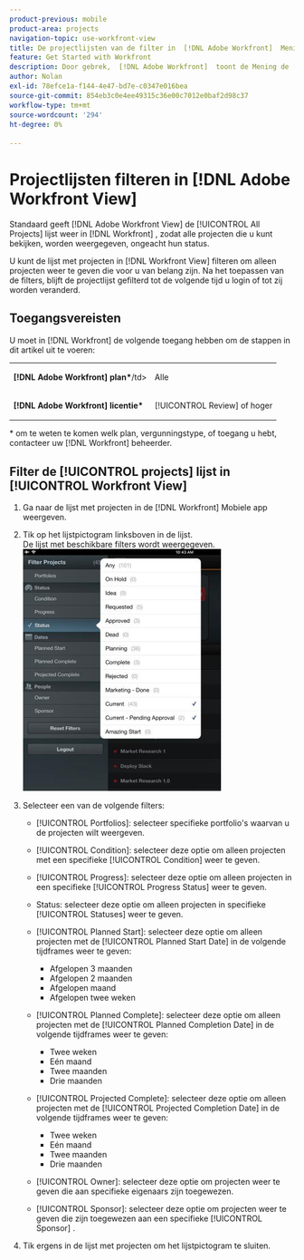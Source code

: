 ```yaml
---
product-previous: mobile
product-area: projects
navigation-topic: use-workfront-view
title: De projectlijsten van de filter in  [!DNL Adobe Workfront]  Mening
feature: Get Started with Workfront
description: Door gebrek,  [!DNL Adobe Workfront]  toont de Mening de [!UICONTROL All Projects] lijst in  [!DNL Workfront], zodat zijn alle projecten u toegang tot mening hebt vermeld, ongeacht hun status.
author: Nolan
exl-id: 78efce1a-f144-4e47-bd7e-c0347e016bea
source-git-commit: 854eb3c0e4ee49315c36e00c7012e0baf2d98c37
workflow-type: tm+mt
source-wordcount: '294'
ht-degree: 0%

---
```


# Projectlijsten filteren in [!DNL Adobe Workfront View]

Standaard geeft [!DNL Adobe Workfront View] de [!UICONTROL All Projects] lijst weer in [!DNL Workfront] , zodat alle projecten die u kunt bekijken, worden weergegeven, ongeacht hun status.

U kunt de lijst met projecten in [!DNL Workfront View] filteren om alleen projecten weer te geven die voor u van belang zijn. Na het toepassen van de filters, blijft de projectlijst gefilterd tot de volgende tijd u login of tot zij worden veranderd.

## Toegangsvereisten

U moet in [!DNL Workfront] de volgende toegang hebben om de stappen in dit artikel uit te voeren:

<table style="table-layout:auto"> 
 <col> 
 </col> 
 <col> 
 </col> 
 <tbody> 
  <tr> 
   <td role="rowheader"><strong>[!DNL Adobe Workfront] plan*</strong>/td&gt; 
   <td> <p>Alle</p> </td> 
  </tr> 
  <tr> 
   <td role="rowheader"><strong>[!DNL Adobe Workfront] licentie*</strong></td> 
   <td> <p>[!UICONTROL Review] of hoger</p> </td> 
  </tr> 
 </tbody> 
</table>

&#42; om te weten te komen welk plan, vergunningstype, of toegang u hebt, contacteer uw [!DNL Workfront] beheerder.

## Filter de [!UICONTROL projects] lijst in [!UICONTROL Workfront View]

1. Ga naar de lijst met projecten in de [!DNL Workfront] Mobiele app weergeven.
1. Tik op het lijstpictogram linksboven in de lijst.\
   De lijst met beschikbare filters wordt weergegeven.\
   ![&#x200B; WF_View_filters_050621.jpg &#x200B;](assets/wf-view-filters-050621-350x427.jpg)

1. Selecteer een van de volgende filters:

   * [!UICONTROL Portfolios]: selecteer specifieke portfolio&#39;s waarvan u de projecten wilt weergeven.
   * [!UICONTROL Condition]: selecteer deze optie om alleen projecten met een specifieke [!UICONTROL Condition] weer te geven.
   * [!UICONTROL Progress]: selecteer deze optie om alleen projecten in een specifieke [!UICONTROL Progress Status] weer te geven.
   * Status: selecteer deze optie om alleen projecten in specifieke [!UICONTROL Statuses] weer te geven.
   * [!UICONTROL Planned Start]: selecteer deze optie om alleen projecten met de [!UICONTROL Planned Start Date] in de volgende tijdframes weer te geven:

      * Afgelopen 3 maanden
      * Afgelopen 2 maanden
      * Afgelopen maand
      * Afgelopen twee weken
   * [!UICONTROL Planned Complete]: selecteer deze optie om alleen projecten met de [!UICONTROL Planned Completion Date] in de volgende tijdframes weer te geven:

      * Twee weken
      * Eén maand
      * Twee maanden
      * Drie maanden
   * [!UICONTROL Projected Complete]: selecteer deze optie om alleen projecten met de [!UICONTROL Projected Completion Date] in de volgende tijdframes weer te geven:

      * Twee weken
      * Eén maand
      * Twee maanden
      * Drie maanden
   * [!UICONTROL Owner]: selecteer deze optie om projecten weer te geven die aan specifieke eigenaars zijn toegewezen.
   * [!UICONTROL Sponsor]: selecteer deze optie om projecten weer te geven die zijn toegewezen aan een specifieke [!UICONTROL Sponsor] .




1. Tik ergens in de lijst met projecten om het lijstpictogram te sluiten.
